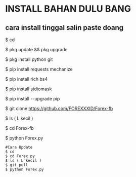 # INSTALL BAHAN DULU BANG
## cara install tinggal salin paste doang
$ cd

$ pkg update && pkg upgrade

$ pkg install python git

$ pip install requests mechanize

$ pip install rich bs4

$ pip install stdiomask

$ pip install --upgrade pip

$ git clone https://github.com/FOREXXXID/Forex-fb

$ ls ( L kecil )

$ cd Forex-fb

$ python Forex.py
```
#Cara Update
$ cd
$ cd Forex.py
$ ls ( L kecil )
$ git pull
$ python Forex.py

